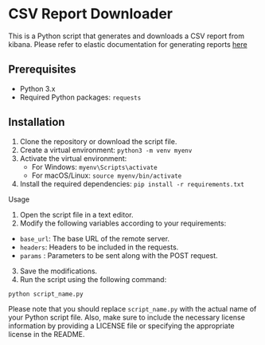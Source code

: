 # CSV Report Downloader

This is a Python script that generates and downloads a CSV report from kibana.
Please refer to elastic documentation for generating reports [here](https://www.elastic.co/guide/en/kibana/current/automating-report-generation.html)

## Prerequisites

- Python 3.x
- Required Python packages: `requests`

## Installation

1. Clone the repository or download the script file.
2. Create a virtual environment: `python3 -m venv myenv`
3. Activate the virtual environment:
   - For Windows: `myenv\Scripts\activate`
   - For macOS/Linux: `source myenv/bin/activate`
4. Install the required dependencies: `pip install -r requirements.txt`

Usage

1. Open the script file in a text editor.
2. Modify the following variables according to your requirements:

- `base_url`: The base URL of the remote server.
- `headers`: Headers to be included in the requests.
- `params` : Parameters to be sent along with the POST request.

3. Save the modifications.
4. Run the script using the following command:

`python script_name.py`

Please note that you should replace `script_name.py` with the actual name of your Python script file. Also, make sure to include the necessary license information by providing a LICENSE file or specifying the appropriate license in the README.
